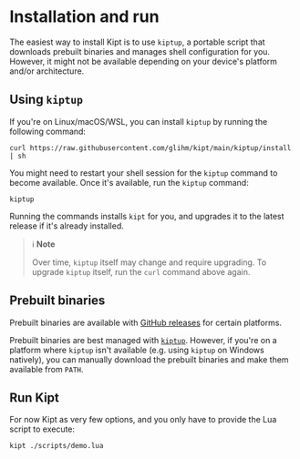 # Installation and run

The easiest way to install Kipt is to use `kiptup`, a portable script that downloads prebuilt binaries and manages shell configuration for you. However, it might not be available depending on your device's platform and/or architecture.

## Using `kiptup`

If you're on Linux/macOS/WSL, you can install `kiptup` by running the following command:

```console
curl https://raw.githubusercontent.com/glihm/kipt/main/kiptup/install | sh
```

You might need to restart your shell session for the `kiptup` command to become available. Once it's available, run the `kiptup` command:

```console
kiptup
```

Running the commands installs `kipt` for you, and upgrades it to the latest release if it's already installed.

> ℹ️ **Note**
>
> Over time, `kiptup` itself may change and require upgrading. To upgrade `kiptup` itself, run the `curl` command above again.

## Prebuilt binaries

Prebuilt binaries are available with [GitHub releases](https://github.com/glihm/kipt/releases) for certain platforms.

Prebuilt binaries are best managed with [`kiptup`](#using-kiptup). However, if you're on a platform where `kiptup` isn't available (e.g. using `kiptup` on Windows natively), you can manually download the prebuilt binaries and make them available from `PATH`.

## Run Kipt

For now Kipt as very few options, and you only have to provide the Lua script to execute:

```console
kipt ./scripts/demo.lua
```
